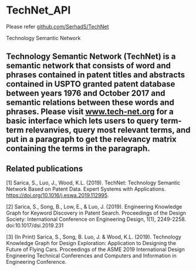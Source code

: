 # TechNet_API

Please refer [github.com/SerhadS/TechNet](https://github.com/SerhadS/TechNet/tree/master)

Technology Semantic Network

Technology Semantic Network (TechNet) is a semantic network that consists of word and phrases contained in patent titles and abstracts contained in USPTO granted patent database between years 1976 and October 2017 and semantic relations between these words and phrases. Please visit www.tech-net.org for a basic interface which lets users to query term-term relevanvies, query most relevant terms, and put in a paragraph to get the relevancy matrix containing the terms in the paragraph.
---
## Related publications
[1] Sarica, S., Luo, J., Wood, K.L. (2019). TechNet: Technology Semantic Network Based on Patent Data. Expert Systems with Applications. https://doi.org/10.1016/j.eswa.2019.112995.

[2] Sarica, S., Song, B., Low, E., & Luo, J. (2019). Engineering Knowledge Graph for Keyword Discovery in Patent Search. Proceedings of the Design Society: International Conference on Engineering Design, 1(1), 2249-2258. doi:10.1017/dsi.2019.231

[3] (In Print) Sarica, S., Song, B. Luo, J. & Wood, K.L. (2019). Technology Knowledge Graph for Design Exploration: Application to Designing the Future of Flying Cars. Proceedings of the ASME 2019 International Design Engineering Technical Conferences and Computers and Information in Engineering Conference.
